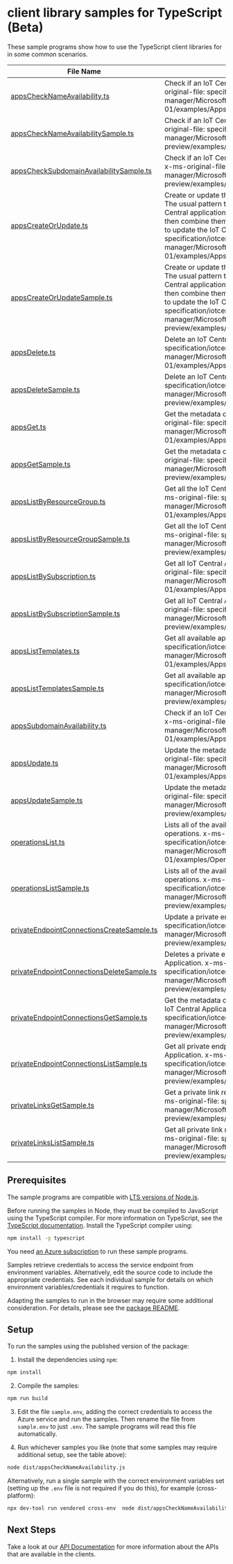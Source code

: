 # client library samples for TypeScript (Beta)

These sample programs show how to use the TypeScript client libraries for in some common scenarios.

| **File Name**                                                                       | **Description**                                                                                                                                                                                                                                                                                                                                                                                                                    |
| ----------------------------------------------------------------------------------- | ---------------------------------------------------------------------------------------------------------------------------------------------------------------------------------------------------------------------------------------------------------------------------------------------------------------------------------------------------------------------------------------------------------------------------------- |
| [appsCheckNameAvailability.ts][appschecknameavailability]                           | Check if an IoT Central application name is available. x-ms-original-file: specification/iotcentral/resource-manager/Microsoft.IoTCentral/stable/2021-06-01/examples/Apps_CheckNameAvailability.json                                                                                                                                                                                                                               |
| [appsCheckNameAvailabilitySample.ts][appschecknameavailabilitysample]               | Check if an IoT Central application name is available. x-ms-original-file: specification/iotcentral/resource-manager/Microsoft.IoTCentral/preview/2021-11-01-preview/examples/Apps_CheckNameAvailability.json                                                                                                                                                                                                                      |
| [appsCheckSubdomainAvailabilitySample.ts][appschecksubdomainavailabilitysample]     | Check if an IoT Central application subdomain is available. x-ms-original-file: specification/iotcentral/resource-manager/Microsoft.IoTCentral/preview/2021-11-01-preview/examples/Apps_CheckSubdomainAvailability.json                                                                                                                                                                                                            |
| [appsCreateOrUpdate.ts][appscreateorupdate]                                         | Create or update the metadata of an IoT Central application. The usual pattern to modify a property is to retrieve the IoT Central application metadata and security metadata, and then combine them with the modified values in a new body to update the IoT Central application. x-ms-original-file: specification/iotcentral/resource-manager/Microsoft.IoTCentral/stable/2021-06-01/examples/Apps_CreateOrUpdate.json          |
| [appsCreateOrUpdateSample.ts][appscreateorupdatesample]                             | Create or update the metadata of an IoT Central application. The usual pattern to modify a property is to retrieve the IoT Central application metadata and security metadata, and then combine them with the modified values in a new body to update the IoT Central application. x-ms-original-file: specification/iotcentral/resource-manager/Microsoft.IoTCentral/preview/2021-11-01-preview/examples/Apps_CreateOrUpdate.json |
| [appsDelete.ts][appsdelete]                                                         | Delete an IoT Central application. x-ms-original-file: specification/iotcentral/resource-manager/Microsoft.IoTCentral/stable/2021-06-01/examples/Apps_Delete.json                                                                                                                                                                                                                                                                  |
| [appsDeleteSample.ts][appsdeletesample]                                             | Delete an IoT Central application. x-ms-original-file: specification/iotcentral/resource-manager/Microsoft.IoTCentral/preview/2021-11-01-preview/examples/Apps_Delete.json                                                                                                                                                                                                                                                         |
| [appsGet.ts][appsget]                                                               | Get the metadata of an IoT Central application. x-ms-original-file: specification/iotcentral/resource-manager/Microsoft.IoTCentral/stable/2021-06-01/examples/Apps_Get.json                                                                                                                                                                                                                                                        |
| [appsGetSample.ts][appsgetsample]                                                   | Get the metadata of an IoT Central application. x-ms-original-file: specification/iotcentral/resource-manager/Microsoft.IoTCentral/preview/2021-11-01-preview/examples/Apps_Get.json                                                                                                                                                                                                                                               |
| [appsListByResourceGroup.ts][appslistbyresourcegroup]                               | Get all the IoT Central Applications in a resource group. x-ms-original-file: specification/iotcentral/resource-manager/Microsoft.IoTCentral/stable/2021-06-01/examples/Apps_ListByResourceGroup.json                                                                                                                                                                                                                              |
| [appsListByResourceGroupSample.ts][appslistbyresourcegroupsample]                   | Get all the IoT Central Applications in a resource group. x-ms-original-file: specification/iotcentral/resource-manager/Microsoft.IoTCentral/preview/2021-11-01-preview/examples/Apps_ListByResourceGroup.json                                                                                                                                                                                                                     |
| [appsListBySubscription.ts][appslistbysubscription]                                 | Get all IoT Central Applications in a subscription. x-ms-original-file: specification/iotcentral/resource-manager/Microsoft.IoTCentral/stable/2021-06-01/examples/Apps_ListBySubscription.json                                                                                                                                                                                                                                     |
| [appsListBySubscriptionSample.ts][appslistbysubscriptionsample]                     | Get all IoT Central Applications in a subscription. x-ms-original-file: specification/iotcentral/resource-manager/Microsoft.IoTCentral/preview/2021-11-01-preview/examples/Apps_ListBySubscription.json                                                                                                                                                                                                                            |
| [appsListTemplates.ts][appslisttemplates]                                           | Get all available application templates. x-ms-original-file: specification/iotcentral/resource-manager/Microsoft.IoTCentral/stable/2021-06-01/examples/Apps_Templates.json                                                                                                                                                                                                                                                         |
| [appsListTemplatesSample.ts][appslisttemplatessample]                               | Get all available application templates. x-ms-original-file: specification/iotcentral/resource-manager/Microsoft.IoTCentral/preview/2021-11-01-preview/examples/Apps_Templates.json                                                                                                                                                                                                                                                |
| [appsSubdomainAvailability.ts][appssubdomainavailability]                           | Check if an IoT Central application subdomain is available. x-ms-original-file: specification/iotcentral/resource-manager/Microsoft.IoTCentral/stable/2021-06-01/examples/Apps_CheckSubdomainAvailability.json                                                                                                                                                                                                                     |
| [appsUpdate.ts][appsupdate]                                                         | Update the metadata of an IoT Central application. x-ms-original-file: specification/iotcentral/resource-manager/Microsoft.IoTCentral/stable/2021-06-01/examples/Apps_Update.json                                                                                                                                                                                                                                                  |
| [appsUpdateSample.ts][appsupdatesample]                                             | Update the metadata of an IoT Central application. x-ms-original-file: specification/iotcentral/resource-manager/Microsoft.IoTCentral/preview/2021-11-01-preview/examples/Apps_Update.json                                                                                                                                                                                                                                         |
| [operationsList.ts][operationslist]                                                 | Lists all of the available IoT Central Resource Provider operations. x-ms-original-file: specification/iotcentral/resource-manager/Microsoft.IoTCentral/stable/2021-06-01/examples/Operations_List.json                                                                                                                                                                                                                            |
| [operationsListSample.ts][operationslistsample]                                     | Lists all of the available IoT Central Resource Provider operations. x-ms-original-file: specification/iotcentral/resource-manager/Microsoft.IoTCentral/preview/2021-11-01-preview/examples/Operations_List.json                                                                                                                                                                                                                   |
| [privateEndpointConnectionsCreateSample.ts][privateendpointconnectionscreatesample] | Update a private endpoint connection. x-ms-original-file: specification/iotcentral/resource-manager/Microsoft.IoTCentral/preview/2021-11-01-preview/examples/PrivateEndpointConnections_Update.json                                                                                                                                                                                                                                |
| [privateEndpointConnectionsDeleteSample.ts][privateendpointconnectionsdeletesample] | Deletes a private endpoint connection from the IoT Central Application. x-ms-original-file: specification/iotcentral/resource-manager/Microsoft.IoTCentral/preview/2021-11-01-preview/examples/PrivateEndpointConnections_Delete.json                                                                                                                                                                                              |
| [privateEndpointConnectionsGetSample.ts][privateendpointconnectionsgetsample]       | Get the metadata of a private endpoint connection for the IoT Central Application. x-ms-original-file: specification/iotcentral/resource-manager/Microsoft.IoTCentral/preview/2021-11-01-preview/examples/PrivateEndpointConnections_Get.json                                                                                                                                                                                      |
| [privateEndpointConnectionsListSample.ts][privateendpointconnectionslistsample]     | Get all private endpoint connections of a IoT Central Application. x-ms-original-file: specification/iotcentral/resource-manager/Microsoft.IoTCentral/preview/2021-11-01-preview/examples/PrivateEndpointConnections_List.json                                                                                                                                                                                                     |
| [privateLinksGetSample.ts][privatelinksgetsample]                                   | Get a private link resource of a IoT Central Application. x-ms-original-file: specification/iotcentral/resource-manager/Microsoft.IoTCentral/preview/2021-11-01-preview/examples/PrivateLinks_Get.json                                                                                                                                                                                                                             |
| [privateLinksListSample.ts][privatelinkslistsample]                                 | Get all private link resources of a IoT Central Application. x-ms-original-file: specification/iotcentral/resource-manager/Microsoft.IoTCentral/preview/2021-11-01-preview/examples/PrivateLinks_List.json                                                                                                                                                                                                                         |

## Prerequisites

The sample programs are compatible with [LTS versions of Node.js](https://github.com/nodejs/release#release-schedule).

Before running the samples in Node, they must be compiled to JavaScript using the TypeScript compiler. For more information on TypeScript, see the [TypeScript documentation][typescript]. Install the TypeScript compiler using:

```bash
npm install -g typescript
```

You need [an Azure subscription][freesub] to run these sample programs.

Samples retrieve credentials to access the service endpoint from environment variables. Alternatively, edit the source code to include the appropriate credentials. See each individual sample for details on which environment variables/credentials it requires to function.

Adapting the samples to run in the browser may require some additional consideration. For details, please see the [package README][package].

## Setup

To run the samples using the published version of the package:

1. Install the dependencies using `npm`:

```bash
npm install
```

2. Compile the samples:

```bash
npm run build
```

3. Edit the file `sample.env`, adding the correct credentials to access the Azure service and run the samples. Then rename the file from `sample.env` to just `.env`. The sample programs will read this file automatically.

4. Run whichever samples you like (note that some samples may require additional setup, see the table above):

```bash
node dist/appsCheckNameAvailability.js
```

Alternatively, run a single sample with the correct environment variables set (setting up the `.env` file is not required if you do this), for example (cross-platform):

```bash
npx dev-tool run vendored cross-env  node dist/appsCheckNameAvailability.js
```

## Next Steps

Take a look at our [API Documentation][apiref] for more information about the APIs that are available in the clients.

[appschecknameavailability]: https://github.com/Azure/azure-sdk-for-js/blob/main/sdk/iotcentral/arm-iotcentral/samples/v7-beta/typescript/src/appsCheckNameAvailability.ts
[appschecknameavailabilitysample]: https://github.com/Azure/azure-sdk-for-js/blob/main/sdk/iotcentral/arm-iotcentral/samples/v7-beta/typescript/src/appsCheckNameAvailabilitySample.ts
[appschecksubdomainavailabilitysample]: https://github.com/Azure/azure-sdk-for-js/blob/main/sdk/iotcentral/arm-iotcentral/samples/v7-beta/typescript/src/appsCheckSubdomainAvailabilitySample.ts
[appscreateorupdate]: https://github.com/Azure/azure-sdk-for-js/blob/main/sdk/iotcentral/arm-iotcentral/samples/v7-beta/typescript/src/appsCreateOrUpdate.ts
[appscreateorupdatesample]: https://github.com/Azure/azure-sdk-for-js/blob/main/sdk/iotcentral/arm-iotcentral/samples/v7-beta/typescript/src/appsCreateOrUpdateSample.ts
[appsdelete]: https://github.com/Azure/azure-sdk-for-js/blob/main/sdk/iotcentral/arm-iotcentral/samples/v7-beta/typescript/src/appsDelete.ts
[appsdeletesample]: https://github.com/Azure/azure-sdk-for-js/blob/main/sdk/iotcentral/arm-iotcentral/samples/v7-beta/typescript/src/appsDeleteSample.ts
[appsget]: https://github.com/Azure/azure-sdk-for-js/blob/main/sdk/iotcentral/arm-iotcentral/samples/v7-beta/typescript/src/appsGet.ts
[appsgetsample]: https://github.com/Azure/azure-sdk-for-js/blob/main/sdk/iotcentral/arm-iotcentral/samples/v7-beta/typescript/src/appsGetSample.ts
[appslistbyresourcegroup]: https://github.com/Azure/azure-sdk-for-js/blob/main/sdk/iotcentral/arm-iotcentral/samples/v7-beta/typescript/src/appsListByResourceGroup.ts
[appslistbyresourcegroupsample]: https://github.com/Azure/azure-sdk-for-js/blob/main/sdk/iotcentral/arm-iotcentral/samples/v7-beta/typescript/src/appsListByResourceGroupSample.ts
[appslistbysubscription]: https://github.com/Azure/azure-sdk-for-js/blob/main/sdk/iotcentral/arm-iotcentral/samples/v7-beta/typescript/src/appsListBySubscription.ts
[appslistbysubscriptionsample]: https://github.com/Azure/azure-sdk-for-js/blob/main/sdk/iotcentral/arm-iotcentral/samples/v7-beta/typescript/src/appsListBySubscriptionSample.ts
[appslisttemplates]: https://github.com/Azure/azure-sdk-for-js/blob/main/sdk/iotcentral/arm-iotcentral/samples/v7-beta/typescript/src/appsListTemplates.ts
[appslisttemplatessample]: https://github.com/Azure/azure-sdk-for-js/blob/main/sdk/iotcentral/arm-iotcentral/samples/v7-beta/typescript/src/appsListTemplatesSample.ts
[appssubdomainavailability]: https://github.com/Azure/azure-sdk-for-js/blob/main/sdk/iotcentral/arm-iotcentral/samples/v7-beta/typescript/src/appsSubdomainAvailability.ts
[appsupdate]: https://github.com/Azure/azure-sdk-for-js/blob/main/sdk/iotcentral/arm-iotcentral/samples/v7-beta/typescript/src/appsUpdate.ts
[appsupdatesample]: https://github.com/Azure/azure-sdk-for-js/blob/main/sdk/iotcentral/arm-iotcentral/samples/v7-beta/typescript/src/appsUpdateSample.ts
[operationslist]: https://github.com/Azure/azure-sdk-for-js/blob/main/sdk/iotcentral/arm-iotcentral/samples/v7-beta/typescript/src/operationsList.ts
[operationslistsample]: https://github.com/Azure/azure-sdk-for-js/blob/main/sdk/iotcentral/arm-iotcentral/samples/v7-beta/typescript/src/operationsListSample.ts
[privateendpointconnectionscreatesample]: https://github.com/Azure/azure-sdk-for-js/blob/main/sdk/iotcentral/arm-iotcentral/samples/v7-beta/typescript/src/privateEndpointConnectionsCreateSample.ts
[privateendpointconnectionsdeletesample]: https://github.com/Azure/azure-sdk-for-js/blob/main/sdk/iotcentral/arm-iotcentral/samples/v7-beta/typescript/src/privateEndpointConnectionsDeleteSample.ts
[privateendpointconnectionsgetsample]: https://github.com/Azure/azure-sdk-for-js/blob/main/sdk/iotcentral/arm-iotcentral/samples/v7-beta/typescript/src/privateEndpointConnectionsGetSample.ts
[privateendpointconnectionslistsample]: https://github.com/Azure/azure-sdk-for-js/blob/main/sdk/iotcentral/arm-iotcentral/samples/v7-beta/typescript/src/privateEndpointConnectionsListSample.ts
[privatelinksgetsample]: https://github.com/Azure/azure-sdk-for-js/blob/main/sdk/iotcentral/arm-iotcentral/samples/v7-beta/typescript/src/privateLinksGetSample.ts
[privatelinkslistsample]: https://github.com/Azure/azure-sdk-for-js/blob/main/sdk/iotcentral/arm-iotcentral/samples/v7-beta/typescript/src/privateLinksListSample.ts
[apiref]: https://docs.microsoft.com/javascript/api/@azure/arm-iotcentral?view=azure-node-preview
[freesub]: https://azure.microsoft.com/free/
[package]: https://github.com/Azure/azure-sdk-for-js/tree/main/sdk/iotcentral/arm-iotcentral/README.md
[typescript]: https://www.typescriptlang.org/docs/home.html
